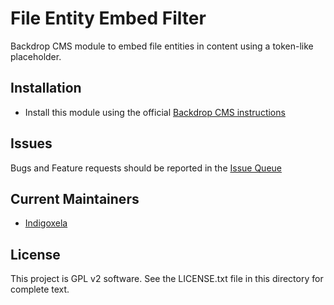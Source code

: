 # File Entity Embed Filter

Backdrop CMS module to embed file entities in content using a token-like
placeholder.

## Installation

- Install this module using the official 
  [Backdrop CMS instructions](https://backdropcms.org/guide/modules)

## Issues

Bugs and Feature requests should be reported in the 
[Issue Queue](https://github.com/backdrop-contrib/feef/issues)

## Current Maintainers

- [Indigoxela](https://github.com/indigoxela)

## License

This project is GPL v2 software. See the LICENSE.txt file in this directory for complete text.
